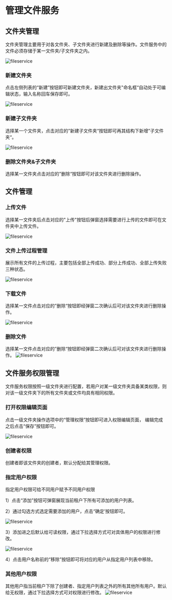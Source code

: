 # 管理文件服务

## 文件夹管理

文件夹管理主要用于对各文件夹、子文件夹进行新建及删除等操作。文件服务中的文件必须存储于某一文件夹/子文件夹之内。

![fileservice](https://docimages.blob.core.chinacloudapi.cn/images/Console/Datacentor/fileervice1.png)

### 新建文件夹
点击左侧列表的“新建”按钮即可新建文件夹，新建出文件夹"命名框“自动处于可编辑状态，输入名称回车保存即可。

![fileservice](https://docimages.blob.core.chinacloudapi.cn/images/Console/Datacentor/fileservice2.png)

### 新建子文件夹
选择某一个文件夹，点击对应的”新建子文件夹“按钮即可再其结构下新增”子文件夹“。

![fileservice](https://docimages.blob.core.chinacloudapi.cn/images/Console/Datacentor/fileservice3.png)


### 删除文件夹&子文件夹
选择某一文件夹点击对应的”删除“按钮即可对该文件夹进行删除操作。


## 文件管理

### 上传文件
选择某一文件夹后点击对应的"上传"按钮后弹窗选择需要进行上传的文件即可在文件夹中上传文件。

![fileservice](https://docimages.blob.core.chinacloudapi.cn/images/Console/Datacentor/uploadfile.png)


### 文件上传过程管理
展示所有文件的上传过程，主要包括全部上传成功、部分上传成功、全部上传失败三种状态。

![fileservice](https://docimages.blob.core.chinacloudapi.cn/images/Console/Datacentor/uploadstatus.png)

### 下载文件
选择某一文件点击对应的”删除“按钮即经弹窗二次确认后可对该文件夹进行删除操作。

![fileservice](https://docimages.blob.core.chinacloudapi.cn/images/Console/Datacentor/downloadfile.png)

### 删除文件
选择某一文件点击对应的”删除“按钮即经弹窗二次确认后可对该文件夹进行删除操作。
![fileservice](https://docimages.blob.core.chinacloudapi.cn/images/Console/Datacentor/deletefile.png)


## 文件服务权限管理

文件服务权限按照一级文件夹进行配置，若用户对某一级文件夹具备某类权限，则对该一级文件夹下的所有文件夹或文件均具有相同权限。

### 打开权限编辑页面

点击一级文件夹操作选项中的“管理权限”按钮即可进入权限编辑页面， 编辑完成之后点击“保存”按钮即可。

![fileservice](https://docimages.blob.core.chinacloudapi.cn/images/Console/Datacentor/fileauthority1.png)


### 创建者权限
创建者即该文件夹的创建者，默认分配给其管理权限。

### 指定用户权限

指定用户权限可给不同用户赋予不同用户权限

1）点击“添加”按钮可弹窗展现当前租户下所有可添加的用户列表。

2）通过勾选方式选定需要添加的用户，点击“确定’按钮即可。

![fileservice](https://docimages.blob.core.chinacloudapi.cn/images/Console/Datacentor/fileauthority2.png)

3）添加进之后默认给可读权限，通过下拉选择方式可对具体用户的权限进行修改。

![fileservice](https://docimages.blob.core.chinacloudapi.cn/images/Console/Datacentor/fileauthority3.png)

4）点击用户名称前的“移除”按钮即可将对应的用户从指定用户列表中移除。


### 其他用户权限

其他用户指当前租户下除了创建者、指定用户列表之外的所有其他所有用户。默认给无权限，通过下拉选择方式可对权限进行修改。
![fileservice](https://docimages.blob.core.chinacloudapi.cn/images/Console/Datacentor/fileauthority5.png)
